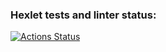 ### Hexlet tests and linter status:
[![Actions Status](https://github.com/annbulatova/layout-designer-project-56/workflows/hexlet-check/badge.svg)](https://github.com/annbulatova/layout-designer-project-56/actions)